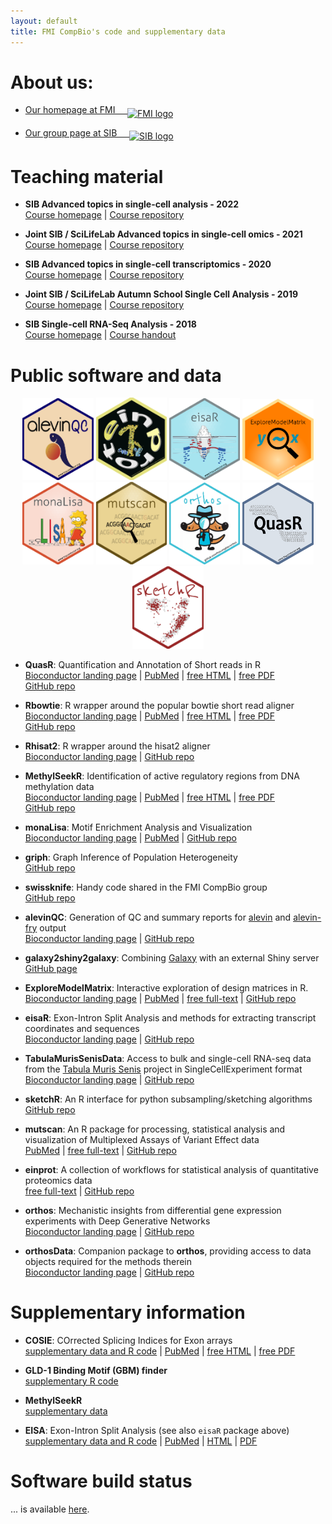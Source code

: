 ```yaml
---
layout: default
title: FMI CompBio's code and supplementary data
---
```


# About us: 

- [Our homepage at FMI &nbsp; &nbsp; <img src="assets/images/logo-FMI-grey.gif" alt="FMI logo" align="middle" height="46" width="107">](http://www.fmi.ch/research/platforms/platform.html?plt=115)  

- [Our group page at SIB &nbsp; &nbsp; <img src="assets/images/sib_emblem_low_res.jpg" alt="SIB logo" align="middle" height="53" width="69">](https://www.sib.swiss/michael-stadler-group)  

# Teaching material
- **SIB Advanced topics in single-cell analysis - 2022**  
  [Course homepage](https://www.sib.swiss/training/course/20220426_ADVSC) |
  [Course repository](https://github.com/fmicompbio/adv_singlecell_2022)  

- **Joint SIB / SciLifeLab Advanced topics in single-cell omics - 2021**  
  [Course homepage](https://nbisweden.github.io/single-cell_sib_scilifelab_2021) |
  [Course repository](https://github.com/NBISweden/single-cell_sib_scilifelab_2021)  

- **SIB Advanced topics in single-cell transcriptomics - 2020**  
  [Course homepage](https://www.sib.swiss/training/course/2020-05-adv-scrna) |
  [Course repository](https://github.com/fmicompbio/adv_scrnaseq_2020)  

- **Joint SIB / SciLifeLab Autumn School Single Cell Analysis - 2019**  
  [Course homepage](https://www.sib.swiss/component/courses/525?view=courses_item) |
  [Course repository](https://github.com/NBISweden/single-cell_sib_scilifelab)
  
- **SIB Single-cell RNA-Seq Analysis - 2018**  
  [Course homepage](https://www.sib.swiss/training/course/2018-11-single-cell) |
  [Course handout](https://fmicompbio.github.io/SIB_scRNA-seq_Tutorial_2018/)  


  
# Public software and data  
<center>
<a href="http://bioconductor.org/packages/alevinQC/"><img src="assets/images/alevinQC.png" style="width:3cm" /></a>
<a href="https://github.com/fmicompbio/einprot"><img src="assets/images/einprot.png" style="width:3cm" /></a>
<a href="http://bioconductor.org/packages/eisaR/"><img src="assets/images/eisaR.png" style="width:3cm" /></a>
<a href="http://bioconductor.org/packages/ExploreModelMatrix/"><img src="assets/images/ExploreModelMatrix.png" style="width:3cm" /></a>
<a href="http://bioconductor.org/packages/monaLisa/"><img src="assets/images/monaLisa.png" style="width:3cm" /></a>
<a href="https://github.com/fmicompbio/mutscan"><img src="assets/images/mutscan.png" style="width:3cm" /></a>
<a href="https://github.com/fmicompbio/orthos"><img src="assets/images/orthos.png" style="width:3cm" /></a>
<a href="http://bioconductor.org/packages/QuasR/"><img src="assets/images/QuasR.png" style="width:3cm" /></a>
<a href="https://github.com/fmicompbio/sketchR"><img src="assets/images/sketchR.png" style="width:3cm" /></a>
</center>

- **QuasR**: Quantification and Annotation of Short reads in R  
  [Bioconductor landing page](https://bioconductor.org/packages/QuasR/) |
  [PubMed](https://www.ncbi.nlm.nih.gov/pubmed/25417205) |
  [free HTML](https://www.ncbi.nlm.nih.gov/pmc/articles/PMC4382904/) |
  [free PDF](https://www.ncbi.nlm.nih.gov/pmc/articles/PMC4382904/pdf/btu781.pdf)  
  [GitHub repo](https://github.com/fmicompbio/QuasR)  

- **Rbowtie**: R wrapper around the popular bowtie short read aligner  
  [Bioconductor landing page](https://bioconductor.org/packages/Rbowtie/) |
  [PubMed](https://www.ncbi.nlm.nih.gov/pubmed/25417205) |
  [free HTML](https://www.ncbi.nlm.nih.gov/pmc/articles/PMC4382904/) |
  [free PDF](https://www.ncbi.nlm.nih.gov/pmc/articles/PMC4382904/pdf/btu781.pdf)  
  [GitHub repo](https://github.com/fmicompbio/Rbowtie)  

- **Rhisat2**: R wrapper around the hisat2 aligner  
  [Bioconductor landing page](https://bioconductor.org/packages/Rhisat2/) |
  [GitHub repo](https://github.com/fmicompbio/Rhisat2)  

- **MethylSeekR**: Identification of active regulatory regions from DNA methylation data  
  [Bioconductor landing page](https://bioconductor.org/packages/MethylSeekR/) |
  [PubMed](https://www.ncbi.nlm.nih.gov/pubmed/23828043) |
  [free HTML](https://www.ncbi.nlm.nih.gov/pmc/articles/PMC3763559/) |
  [free PDF](https://www.ncbi.nlm.nih.gov/pmc/articles/PMC3763559/pdf/gkt599.pdf)  
  [GitHub repo](https://github.com/LukasBurger/MethylSeekR)  

- **monaLisa**: Motif Enrichment Analysis and Visualization  
  [Bioconductor landing page](https://bioconductor.org/packages/monaLisa/) |
  [PubMed](https://pubmed.ncbi.nlm.nih.gov/35199152) |
  [GitHub repo](https://github.com/fmicompbio/monaLisa)

- **griph**: Graph Inference of Population Heterogeneity  
  [GitHub repo](https://github.com/fmicompbio/griph)  

- **swissknife**: Handy code shared in the FMI CompBio group  
  [GitHub repo](https://github.com/fmicompbio/swissknife)  

- **alevinQC**: Generation of QC and summary reports for [alevin](https://salmon.readthedocs.io/en/latest/alevin.html) and [alevin-fry](https://alevin-fry.readthedocs.io/en/latest/) output	
  [Bioconductor landing page](https://bioconductor.org/packages/alevinQC/) | 
  [GitHub repo](https://github.com/csoneson/alevinQC)

- **galaxy2shiny2galaxy**: Combining [Galaxy](https://galaxyproject.org/) with an external Shiny server	
  [GitHub page](https://github.com/hrhotz/galaxy2shiny2galaxy)  

- **ExploreModelMatrix**: Interactive exploration of design matrices in R.  
  [Bioconductor landing page](https://bioconductor.org/packages/ExploreModelMatrix/) | 
  [PubMed](https://pubmed.ncbi.nlm.nih.gov/32704355/) |
  [free full-text](https://f1000research.com/articles/9-512/v1) |
  [GitHub repo](https://github.com/csoneson/ExploreModelMatrix)

- **eisaR**: Exon-Intron Split Analysis and methods for extracting transcript coordinates and sequences  
  [Bioconductor landing page](https://bioconductor.org/packages/eisaR/) |
  [GitHub repo](https://github.com/fmicompbio/eisaR)  

- **TabulaMurisSenisData**: Access to bulk and single-cell RNA-seq data from the [Tabula Muris Senis](https://tabula-muris-senis.ds.czbiohub.org/) project in SingleCellExperiment format  
  [Bioconductor landing page](https://bioconductor.org/packages/TabulaMurisSenisData/) |
  [GitHub repo](https://github.com/fmicompbio/TabulaMurisSenisData)  

- **sketchR**: An R interface for python subsampling/sketching algorithms  
  [GitHub repo](https://github.com/fmicompbio/sketchR)  

- **mutscan**: An R package for processing, statistical analysis and visualization of Multiplexed Assays of Variant Effect data    
  [PubMed](https://pubmed.ncbi.nlm.nih.gov/37264470/) |
  [free full-text](https://doi.org/10.1186/s13059-023-02967-0) |
  [GitHub repo](https://github.com/fmicompbio/mutscan)  

- **einprot**: A collection of workflows for statistical analysis of quantitative proteomics data  
  [free full-text](https://doi.org/10.21105/joss.05750) |
  [GitHub repo](https://github.com/fmicompbio/einprot)  

- **orthos**: Mechanistic insights from differential gene expression experiments with Deep Generative Networks  
  [Bioconductor landing page](https://bioconductor.org/packages/orthos/) |
  [GitHub repo](https://github.com/fmicompbio/orthos) 
  
- **orthosData**: Companion package to **orthos**, providing access to data objects required for the methods therein  
  [Bioconductor landing page](https://bioconductor.org/packages/orthosData/) |
  [GitHub repo](https://github.com/fmicompbio/orthosData) 

# Supplementary information  
- **COSIE**: COrrected Splicing Indices for Exon arrays  
  [supplementary data and R code](projects/cosie/cosie.html) |
  [PubMed](https://www.ncbi.nlm.nih.gov/pubmed/19528075) |
  [free HTML](https://www.ncbi.nlm.nih.gov/pmc/articles/PMC2760813/) |
  [free PDF](https://www.ncbi.nlm.nih.gov/pmc/articles/PMC2760813/pdf/gkp508.pdf)  

- **GLD-1 Binding Motif (GBM) finder**  
  [supplementary R code](projects/GBM_finder/gbmFinder.html)  

- **MethylSeekR**  
  [supplementary data](projects/MethylSeekR/MethylSeekR.html)  

- **EISA**: Exon-Intron Split Analysis (see also `eisaR` package above)  
  [supplementary data and R code](projects/EISA/EISA.html) |
  [PubMed](https://www.ncbi.nlm.nih.gov/pubmed/26098447) |
  [HTML](http://www.nature.com/articles/nbt.3269) |
  [PDF](http://www.nature.com/articles/nbt.3269.pdf)  
  
# Software build status
... is available [here](build.html). 

